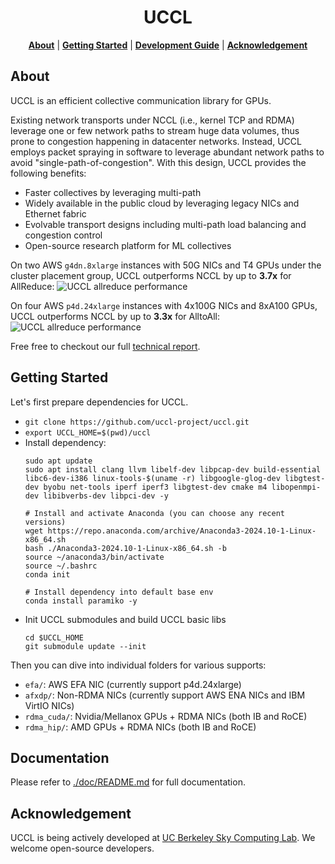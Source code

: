 <div align="center">

# UCCL

<p align="center">
    <a href="#about"><b>About</b></a> | 
    <a href="#getting-started"><b>Getting Started</b></a> | 
    <a href="#development-guide"><b>Development Guide</b></a> | 
    <a href="#acknowledgement"><b>Acknowledgement</b></a>
</p>

</div>

## About 

UCCL is an efficient collective communication library for GPUs. 

Existing network transports under NCCL (i.e., kernel TCP and RDMA) leverage one or few network paths to stream huge data volumes, thus prone to congestion happening in datacenter networks. Instead, UCCL employs packet spraying in software to leverage abundant network paths to avoid "single-path-of-congestion". With this design, UCCL provides the following benefits: 
* Faster collectives by leveraging multi-path
* Widely available in the public cloud by leveraging legacy NICs and Ethernet fabric
* Evolvable transport designs including multi-path load balancing and congestion control
* Open-source research platform for ML collectives

On two AWS `g4dn.8xlarge` instances with 50G NICs and T4 GPUs under the cluster placement group, UCCL outperforms NCCL by up to **3.7x** for AllReduce: 
![UCCL allreduce performance](./images/allreduce_perf.png)

On four AWS `p4d.24xlarge` instances with 4x100G NICs and 8xA100 GPUs, UCCL outperforms NCCL by up to **3.3x** for AlltoAll: 
![UCCL allreduce performance](./images/alltoall_perf.png)

Free free to checkout our full [technical report](https://arxiv.org/pdf/2504.17307).


## Getting Started

Let's first prepare dependencies for UCCL. 
* `git clone https://github.com/uccl-project/uccl.git`
* `export UCCL_HOME=$(pwd)/uccl`
* Install dependency: 
    ```
    sudo apt update
    sudo apt install clang llvm libelf-dev libpcap-dev build-essential libc6-dev-i386 linux-tools-$(uname -r) libgoogle-glog-dev libgtest-dev byobu net-tools iperf iperf3 libgtest-dev cmake m4 libopenmpi-dev libibverbs-dev libpci-dev -y

    # Install and activate Anaconda (you can choose any recent versions)
    wget https://repo.anaconda.com/archive/Anaconda3-2024.10-1-Linux-x86_64.sh
    bash ./Anaconda3-2024.10-1-Linux-x86_64.sh -b
    source ~/anaconda3/bin/activate
    source ~/.bashrc
    conda init

    # Install dependency into default base env
    conda install paramiko -y
    ```
* Init UCCL submodules and build UCCL basic libs
    ```
    cd $UCCL_HOME
    git submodule update --init
    ```

Then you can dive into individual folders for various supports: 
* `efa/`: AWS EFA NIC (currently support p4d.24xlarge)
* `afxdp/`: Non-RDMA NICs (currently support AWS ENA NICs and IBM VirtIO NICs)
* `rdma_cuda/`: Nvidia/Mellanox GPUs + RDMA NICs (both IB and RoCE)
* `rdma_hip/`: AMD GPUs + RDMA NICs (both IB and RoCE)

## Documentation

Please refer to [./doc/README.md](doc/README.md) for full documentation.

## Acknowledgement

UCCL is being actively developed at [UC Berkeley Sky Computing Lab](https://sky.cs.berkeley.edu/). We welcome open-source developers. 
